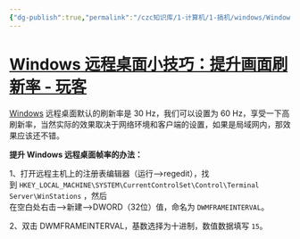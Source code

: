 ```yaml
---
{"dg-publish":true,"permalink":"/czc知识库/1-计算机/1-搞机/windows/Windows 远程桌面小技巧：提升画面刷新率 帧率 mstsc/","dgPassFrontmatter":true,"created":"2024-06-18T17:45:20.083+08:00","updated":"2024-12-08T12:34:12.961+08:00"}
---
```



# [Windows 远程桌面小技巧：提升画面刷新率 - 玩客](https://wker.com/windows-rdp-refresh-rate/)


[Windows](https://wker.com/tag/windows/) 远程桌面默认的刷新率是 30 Hz，我们可以设置为 60 Hz，享受一下高刷新率，当然实际的效果取决于网络环境和客户端的设置，如果是局域网内，那效果应该还不错。

**提升 Windows 远程桌面帧率的办法：**

1、打开远程主机上的注册表编辑器（运行–>regedit），找到 `HKEY_LOCAL_MACHINE\SYSTEM\CurrentControlSet\Control\Terminal Server\WinStations` ，然后  
在空白处右击–>新建–>DWORD（32位）值，命名为 `DWMFRAMEINTERVAL`。

2、双击 DWMFRAMEINTERVAL，基数选择为十进制，数值数据填写 `15`。